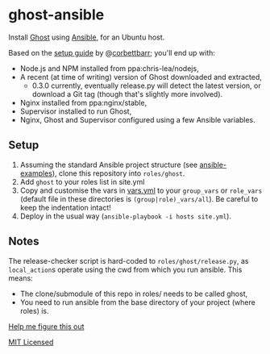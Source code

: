 # ghost-ansible

Install [Ghost](http://ghost.org) using [Ansible](http://ansibleworks.com),
for an Ubuntu host.

Based on the [setup guide][setup-guide] by @[corbettbarr][corbettbarr]; you'll
end up with:

-   Node.js and NPM installed from ppa:chris-lea/nodejs,
-   A recent (at time of writing) version of Ghost downloaded and extracted,
    -   0.3.0 currently, eventually release.py will detect the latest version,
        or download a Git tag (though that's slightly more involved).
-   Nginx installed from ppa:nginx/stable,
-   Supervisor installed to run Ghost,
-   Nginx, Ghost and Supervisor configured using a few Ansible variables.

## Setup

1.  Assuming the standard Ansible project structure (see
    [ansible-examples][ansible-examples]), clone this repository into
    `roles/ghost`.
2.  Add `ghost` to your roles list in site.yml
3.  Copy and customise the vars in [vars.yml](vars.yml) to your `group_vars`
    or `role_vars` (default file in these directories is
    `(group|role)_vars/all`). Be careful to keep the indentation intact!
4.  Deploy in the usual way (`ansible-playbook -i hosts site.yml`).

## Notes

The release-checker script is hard-coded to `roles/ghost/release.py`, as
`local_action`s operate using the cwd from which you run ansible. This means:

- The clone/submodule of this repo in roles/ needs to be called ghost,
- You need to run ansible from the base directory of your project (where
  roles) is.

[Help me figure this out](http://stackoverflow.com/questions/19389862)


[MIT Licensed](LICENSE.md)

[setup-guide]: http://ghosted.co/install-ghost-digitalocean
[corbettbarr]: http://twitter.com/corbettbarr
[ansible-examples]: https://github.com/ansible/ansible-examples
